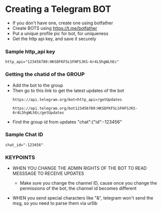 # Creating a Telegram BOT
- If you don't have one, create one using botfather
- Create BOTS using https://t.me/botfather
- Put a unique profile pic for bot, for uniqueness
- Get the http api key, and save it securely

### Sample http_api key
```console
http_api="123456789:HKSDFKFSLSFHFSJKS-6r4L5hgWLhEc"
```

### Getting the chatid of the GROUP
- Add the bot to the group
- Then go to this link to get the latest updates of the bot
  ```console
  https://api.telegram.org/bot<http_api>/getUpdates
  ```
  ```console
  https://api.telegram.org/bot123456789:HKSDFKFSLSFHFSJKS-6r4L5hgWLhEc/getUpdates
  ```
- Find the group id from updates "chat":{"id":-123456"

### Sample Chat ID
```console
chat_id="-123456"
```

### KEYPOINTS
- WHEN YOU CHANGE THE ADMIN RIGHTS OF THE BOT TO READ MESSSAGE TO RECEIVE UPDATES
  - Make sure you change the channel ID, cause once you change the permissions of the bot, the channel id becomes different

- WHEN you send special characters like "&", telegram won't send the msg, so you need to parse them via urllib
